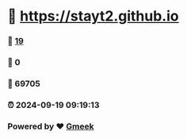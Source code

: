 #   :link: https://stayt2.github.io 
### :page_facing_up: [19](https://stayt2.github.io/tag.html) 
### :speech_balloon: 0 
### :hibiscus: 69705 
### :alarm_clock: 2024-09-19 09:19:13 
### Powered by :heart: [Gmeek](https://github.com/Meekdai/Gmeek)
